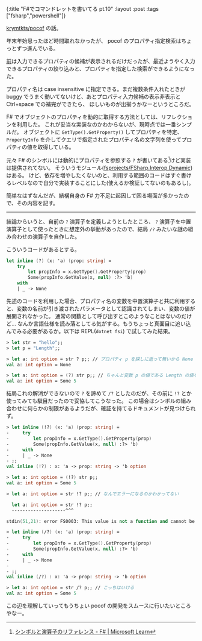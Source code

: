 {:title "F#でコマンドレットを書いてる pt.10"
:layout :post
:tags ["fsharp","powershell"]}

[krymtkts/pocof](https://github.com/krymtkts/pocof) の話。

年末年始思ったほど時間取れなかったが、 pocof のプロパティ指定検索はちょっとずつ進んでいる。

[前](/posts/2022-12-18-writing-cmdlet-in-fsharp-pt10)は入力できるプロパティの候補が表示されるだけだったが、最近ようやく入力できるプロパティの絞り込みと、プロパティを指定した検索ができるようになった。

プロパティ名は case insensitive に指定できる。まだ複数条件入れたときが buggy でうまく動いてないけど、あとプロパティ入力候補の表示非表示と Ctrl+space での補完ができたら、
ほしいものが出揃うかなーというところだ。

F# でオブジェクトのプロパティを動的に取得する方法としては、リフレクションを利用した。
これが妥当な実装なのかわからないが、現時点では一番シンプルだ。
オブジェクトに `GetType().GetProperty()` してプロパティを特定、 `PropertyInfo` を介してクエリで指定されたプロパティ名の文字列を使ってプロパティの値を取得している。

元々 F# のシンボルには動的にプロパティを参照する `?` が書いてある[^1]けど実装は提供されてない。
そういうモジュール([fsprojects/FSharp.Interop.Dynamic](https://github.com/fsprojects/FSharp.Interop.Dynamic))はある。
けど、依存を増やしたくないのと、利用する範囲のコードはすぐ書けるレベルなので自分で実装することにした(使えるか検証してないのもあるし)。

簡単なはずなんだが、結構自身の F# 力不足に起因して困る場面が多かったので、その内容を記す。

---

結論からいうと、自前の `?` 演算子を定義しようとしたところ、 `?` 演算子を中置演算子として使ったときに想定外の挙動があったので、結局 `/?` みたいな謎の組み合わせの演算子を自作した。

こういうコードがあるとする。

```fsharp
let inline (?) (x: 'a) (prop: string) =
    try
        let propInfo = x.GetType().GetProperty(prop)
        Some(propInfo.GetValue(x, null) :?> 'b)
    with
    | _ -> None
```

先述のコードを利用した場合、プロパティ名の変数を中置演算子と共に利用すると、変数の名前が引き渡されたパラメータとして認識されてしまい、変数の値が展開されなかった。
通常の関数として呼び出すとこのようなことはないのだけど...
なんか言語仕様を読み落としてる気がする。もうちょっと真面目に追い込んでみる必要があるか。以下は REPL(`dotnet fsi`) で試してみた結果。

```fsharp
> let str = "hello";;
> let p = "Length";;

> let a: int option = str ? p;; // プロパティ p を探しに逝って無いから None
val a: int option = None

> let a: int option = (?) str p;; // ちゃんと変数 p の値である Length の値を取れる
val a: int option = Some 5
```

結局これの解消ができないので `?` を諦めて `/?` としたのだが、その前に `!?` とか使ってみても駄目だったので妥協してこうなった。
この場合はシンボルの組み合わせに何らかの制限があるようだが、確証を持てるドキュメントが見つけられず。

```fsharp
> let inline (!?) (x: 'a) (prop: string) =
-     try
-         let propInfo = x.GetType().GetProperty(prop)
-         Some(propInfo.GetValue(x, null) :?> 'b)
-     with
-     | _ -> None
- ;;
val inline (!?) : x: 'a -> prop: string -> 'b option

> let a: int option = (!?) str p;;
val a: int option = Some 5

> let a: int option = str !? p;; // なんでエラーになるのかわかってない

  let a: int option = str !? p;;
  --------------------^^^

stdin(51,21): error FS0003: This value is not a function and cannot be applied.

> let inline (/?) (x: 'a) (prop: string) =
-     try
-         let propInfo = x.GetType().GetProperty(prop)
-         Some(propInfo.GetValue(x, null) :?> 'b)
-     with
-     | _ -> None
-
- ;;
val inline (/?) : x: 'a -> prop: string -> 'b option

> let a: int option = str /? p;; // こっちはいける
val a: int option = Some 5
```

この辺を理解していってもうちょい pocof の開発をスムースに行いたいところやなー。

[^1]: [シンボルと演算子のリファレンス - F# | Microsoft Learn](https://learn.microsoft.com/ja-jp/dotnet/fsharp/language-reference/symbol-and-operator-reference/#dynamic-lookup-operators)
